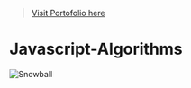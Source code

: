 > [Visit Portofolio here](https://projets.neworldwebsites.fr/)

# Javascript-Algorithms

![Snowball](https://neworldwebsites.fr/cdn/img/algorithm.png)
